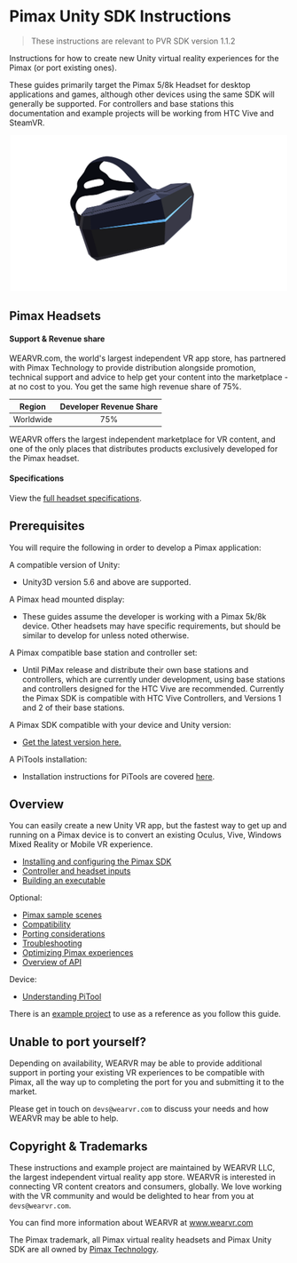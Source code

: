 # Pimax Unity SDK Instructions

> These instructions are relevant to PVR SDK version 1.1.2

Instructions for how to create new Unity virtual reality experiences for the Pimax (or port existing ones).

These guides primarily target the Pimax 5/8k Headset for desktop applications and games, although other devices using the same SDK will generally be supported. For controllers and base stations this documentation and example projects will be working from HTC Vive and SteamVR.

<p align="center">
  <img alt="P1 Headset" width="500px" src="/docs/assets/Pimax 5K.svg">
</p>

## Pimax Headsets

#### Support & Revenue share

WEARVR.com, the world's largest independent VR app store, has partnered with Pimax Technology to provide distribution alongside promotion, technical support and advice to help get your content into the marketplace - at no cost to you. You get the same high revenue share of 75%.

| Region | Developer Revenue Share |
| :---: | :----: |
| Worldwide | 75% |

WEARVR offers the largest independent marketplace for VR content, and one of the only places that distributes products exclusively developed for the Pimax headset.

#### Specifications

View the [full headset specifications](https://www.wearvr.com/developer-center/devices/pimax).

## Prerequisites

You will require the following in order to develop a Pimax application:

A compatible version of Unity:
* Unity3D version 5.6 and above are supported.

A Pimax head mounted display:
* These guides assume the developer is working with a Pimax 5k/8k device. Other headsets may have specific requirements, but should be similar to develop for unless noted otherwise.

A Pimax compatible base station and controller set:
* Until PiMax release and distribute their own base stations and controllers, which are currently under development, using base stations and controllers designed for the HTC Vive are recommended. Currently the Pimax SDK is compatible with HTC Vive Controllers, and Versions 1 and 2 of their base stations.

A Pimax SDK compatible with your device and Unity version:

* <a href="https://users.wearvr.com/developers/devices/pimax/resources/vr-unity-package" target="_blank">Get the latest version here.</a>

A PiTools installation:
* Installation instructions for PiTools are covered [here](/docs/pitool-guide.md).

## Overview

You can easily create a new Unity VR app, but the fastest way to get up and running on a Pimax device is to convert an existing Oculus, Vive, Windows Mixed Reality or Mobile VR experience.

* [Installing and configuring the Pimax SDK](/docs/pimax-vr-unity-sdk-installation.md)
* [Controller and headset inputs](/docs/pimax-controllers.md)
* [Building an executable](/docs/building-pimax-exe.md)

Optional:

* [Pimax sample scenes](/docs/pimax-sample-scenes-overview.md)
* [Compatibility](/docs/pimax-compatibility.md)
* [Porting considerations](/docs/pimax-porting-considerations.md)
* [Troubleshooting](/docs/troubleshooting.md)
* [Optimizing Pimax experiences](/docs/optimizing-pimax-experiences.md)
* [Overview of API](/docs/api-overview.md)

Device:

* [Understanding PiTool](/docs/pitool-guide.md)

There is an [example project](example/TestProject/Readme.md) to use as a reference as you follow this guide.

## Unable to port yourself?

Depending on availability, WEARVR may be able to provide additional support in porting your existing VR experiences to be compatible with Pimax, all the way up to completing the port for you and submitting it to the market.

Please get in touch on `devs@wearvr.com` to discuss your needs and how WEARVR may be able to help.

## Copyright & Trademarks

These instructions and example project are maintained by WEARVR LLC, the largest independent virtual reality app store. WEARVR is interested in connecting VR content creators and consumers, globally. We love working with the VR community and would be delighted to hear from you at `devs@wearvr.com`.

You can find more information about WEARVR at www.wearvr.com

The Pimax trademark, all Pimax virtual reality headsets and Pimax Unity SDK are all owned by [Pimax Technology](https://pimaxvr.com/).
